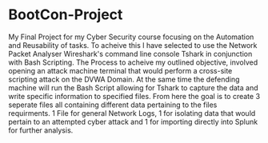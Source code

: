 # BootCon-Project
My Final Project for my Cyber Security course focusing on the Automation and Reusability of tasks.
To acheive this I have selected to use the Network Packet Analyser Wireshark's command line console Tshark in conjunction with Bash Scripting.
The Process to acheive my outlined objective, involved opening an attack machine terminal that would perform a cross-site scripting attack on the DVWA Domain. At the same time the defending machine will run the Bash Script allowing for Tshark to capture the data and write specific information to specified files.
From here the goal is to create 3 seperate files all containing different data pertaining to the files requirments.
1 File for general Network Logs, 1 for isolating data that would pertain to an attempted cyber attack and 1 for importing directly into Splunk for further analysis.
